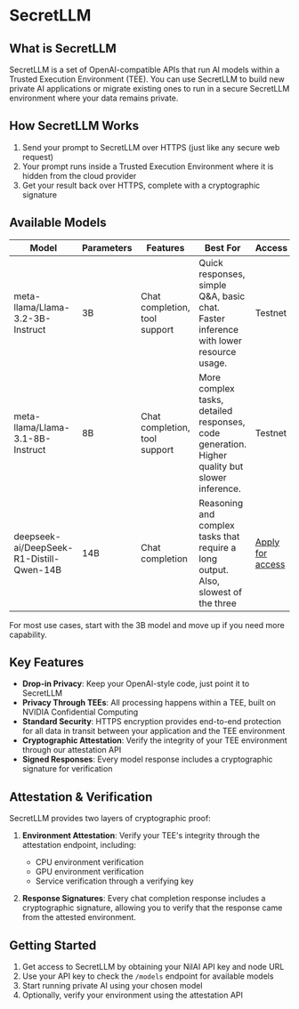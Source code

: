 # SecretLLM

## What is SecretLLM

SecretLLM is a set of OpenAI-compatible APIs that run AI models within a Trusted Execution Environment (TEE). You can use SecretLLM to build new private AI applications or migrate existing ones to run in a secure SecretLLM environment where your data remains private.

## How SecretLLM Works

1. Send your prompt to SecretLLM over HTTPS (just like any secure web request)
2. Your prompt runs inside a Trusted Execution Environment where it is hidden from the cloud provider
3. Get your result back over HTTPS, complete with a cryptographic signature

## Available Models

| Model                                    | Parameters | Features                      | Best For                                                                                      | Access                                                                |
| ---------------------------------------- | ---------- | ----------------------------- | --------------------------------------------------------------------------------------------- | --------------------------------------------------------------------- |
| meta-llama/Llama-3.2-3B-Instruct         | 3B         | Chat completion, tool support | Quick responses, simple Q&A, basic chat. Faster inference with lower resource usage.          | Testnet                                                               |
| meta-llama/Llama-3.1-8B-Instruct         | 8B         | Chat completion, tool support | More complex tasks, detailed responses, code generation. Higher quality but slower inference. | Testnet                                                               |
| deepseek-ai/DeepSeek-R1-Distill-Qwen-14B | 14B        | Chat completion               | Reasoning and complex tasks that require a long output. Also, slowest of the three            | [Apply for access](/build/secretLLM/access#apply-for-a-nilai-api-key) |

For most use cases, start with the 3B model and move up if you need more capability.

## Key Features

- **Drop-in Privacy**: Keep your OpenAI-style code, just point it to SecretLLM
- **Privacy Through TEEs**: All processing happens within a TEE, built on NVIDIA Confidential Computing
- **Standard Security**: HTTPS encryption provides end-to-end protection for all data in transit between your application and the TEE environment
- **Cryptographic Attestation**: Verify the integrity of your TEE environment through our attestation API
- **Signed Responses**: Every model response includes a cryptographic signature for verification

## Attestation & Verification

SecretLLM provides two layers of cryptographic proof:

1. **Environment Attestation**: Verify your TEE's integrity through the attestation endpoint, including:

   - CPU environment verification
   - GPU environment verification
   - Service verification through a verifying key

2. **Response Signatures**: Every chat completion response includes a cryptographic signature, allowing you to verify that the response came from the attested environment.

## Getting Started

1. Get access to SecretLLM by obtaining your NilAI API key and node URL
2. Use your API key to check the `/models` endpoint for available models
3. Start running private AI using your chosen model
4. Optionally, verify your environment using the attestation API
